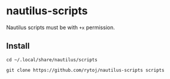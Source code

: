 # nautilus-scripts


Nautilus scripts must be with `+x` permission.


## Install
`cd ~/.local/share/nautilus/scripts`

`git clone https://github.com/rytoj/nautilus-scripts scripts`
